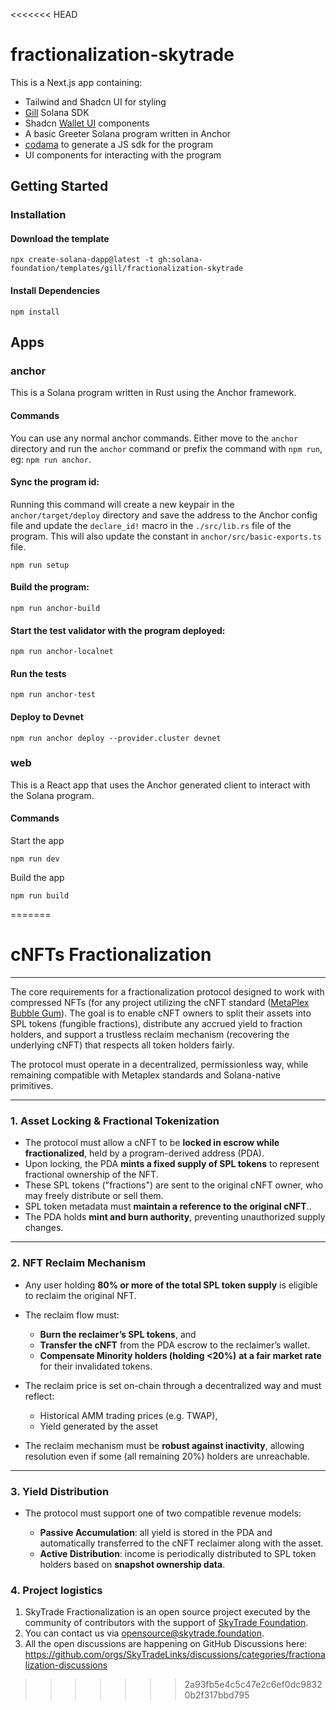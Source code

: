 <<<<<<< HEAD
# fractionalization-skytrade

This is a Next.js app containing:

- Tailwind and Shadcn UI for styling
- [Gill](https://gill.site/) Solana SDK
- Shadcn [Wallet UI](https://registry.wallet-ui.dev) components
- A basic Greeter Solana program written in Anchor
- [codama](https://github.com/codama-idl/codama) to generate a JS sdk for the program
- UI components for interacting with the program

## Getting Started

### Installation

#### Download the template

```shell
npx create-solana-dapp@latest -t gh:solana-foundation/templates/gill/fractionalization-skytrade
```

#### Install Dependencies

```shell
npm install
```

## Apps

### anchor

This is a Solana program written in Rust using the Anchor framework.

#### Commands

You can use any normal anchor commands. Either move to the `anchor` directory and run the `anchor` command or prefix the
command with `npm run`, eg: `npm run anchor`.

#### Sync the program id:

Running this command will create a new keypair in the `anchor/target/deploy` directory and save the address to the
Anchor config file and update the `declare_id!` macro in the `./src/lib.rs` file of the program. This will also update
the constant in `anchor/src/basic-exports.ts` file.

```shell
npm run setup
```

#### Build the program:

```shell
npm run anchor-build
```

#### Start the test validator with the program deployed:

```shell
npm run anchor-localnet
```

#### Run the tests

```shell
npm run anchor-test
```

#### Deploy to Devnet

```shell
npm run anchor deploy --provider.cluster devnet
```

### web

This is a React app that uses the Anchor generated client to interact with the Solana program.

#### Commands

Start the app

```shell
npm run dev
```

Build the app

```shell
npm run build
```
=======
# **cNFTs Fractionalization**

---

The core requirements for a fractionalization protocol designed to work with compressed NFTs (for any project utilizing the cNFT standard ([MetaPlex Bubble Gum](https://developers.metaplex.com/bubblegum)). The goal is to enable cNFT owners to split their assets into SPL tokens (fungible fractions), distribute any accrued yield to fraction holders, and support a trustless reclaim mechanism (recovering the underlying cNFT) that respects all token holders fairly.

The protocol must operate in a decentralized, permissionless way, while remaining compatible with Metaplex standards and Solana-native primitives.

---

### **1\. Asset Locking & Fractional Tokenization**

* The protocol must allow a cNFT to be **locked in escrow while fractionalized**, held by a program-derived address (PDA).  
* Upon locking, the PDA **mints a fixed supply of SPL tokens** to represent fractional ownership of the NFT.  
* These SPL tokens ("fractions") are sent to the original cNFT owner, who may freely distribute or sell them.  
* SPL token metadata must **maintain a reference to the original cNFT**..  
* The PDA holds **mint and burn authority**, preventing unauthorized supply changes.

---

### **2\. NFT Reclaim Mechanism**

* Any user holding **80% or more of the total SPL token supply** is eligible to reclaim the original NFT.

* The reclaim flow must:

  * **Burn the reclaimer’s SPL tokens**, and  
  * **Transfer the cNFT** from the PDA escrow to the reclaimer’s wallet.  
  * **Compensate Minority holders (holding \<20%)** **at a fair market rate** for their invalidated tokens.  
* The reclaim price is set on-chain through a decentralized way and must reflect:

  * Historical AMM trading prices (e.g. TWAP),  
  * Yield generated by the asset  
* The reclaim mechanism must be **robust against inactivity**, allowing resolution even if some (all remaining 20%) holders are unreachable.

---

### **3\. Yield Distribution**

* The protocol must support one of two compatible revenue models:

  * **Passive Accumulation**: all yield is stored in the PDA and automatically transferred to the cNFT reclaimer along with the asset.  
  * **Active Distribution**: income is periodically distributed to SPL token holders based on **snapshot ownership data**.


### **4\. Project logistics**

1. SkyTrade Fractionalization is an open source project executed by the community of contributors with the support of [SkyTrade Foundation](https://skytrade.foundation).
2. You can contact us via [opensource@skytrade.foundation](mailto:opensource@skytrade.foundation).
3. All the open discussions are happening on GitHub Discussions here: https://github.com/orgs/SkyTradeLinks/discussions/categories/fractionalization-discussions
>>>>>>> 2a93fb5e4c5c47e2c6ef0dc98320b2f317bbd795
